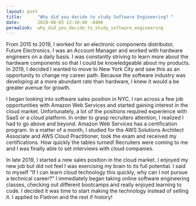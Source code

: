 ```yaml
---
layout: post
title:      "Why did you decide to study Software Engineering? "
date:       2020-08-03 13:10:40 -0400
permalink:  why_did_you_decide_to_study_software_engineering
---
```



From 2015 to 2019, I worked for an electronic components distributor, Future Electronics. I was an Account Manager and worked with hardware engineers on a daily basis. I was constantly striving to learn more about the hardware components so that I could be knowledgeable about my products. In 2019, I decided I wanted to move to New York City and saw this as an opportunity to change my career path. Because the software industry was developing at a more abundant rate than hardware, I knew it would a be greater avenue for growth.  

I began looking into software sales position in NYC. I ran across a few job opportunities with Amazon Web Services and started gaining interest in the cloud market. Unfortunately, a lot of the positions required experience with SaaS or a cloud platform. In order to grasp recruiters attention, I realized I had to go above and beyond. Amazon Web Services has a certification program. In a matter of a month, I studied for the AWS Solutions Architect Associate and AWS Cloud Practitioner, took the exam and received my certifications. How quickly the tables turned! Recruiters were coming to me and I was finally able to set interviews with cloud companies. 

In late 2019, I started a new sales position in the cloud market. I enjoyed my new job but did not feel I was exercising my brain to its full potential. I said to myself “If I can learn cloud technology this quickly, why can I not pursue a technical career?” I immediately began taking online software engineering classes, checking out different bootcamps and really enjoyed learning to code. I decided it was time to start making the technology instead of selling it. I applied to Flatiron and the rest if history! 

